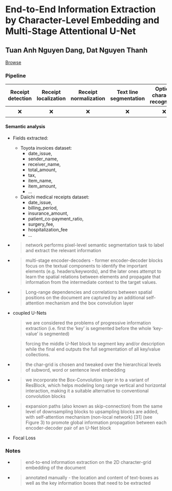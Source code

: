 # End-to-End Information Extraction by Character-Level Embedding and Multi-Stage Attentional U-Net

## Tuan Anh Nguyen Dang, Dat Nguyen Thanh

[Browse](https://bmvc2019.org/wp-content/uploads/papers/0870-paper.pdf)

### Pipeline

| Receipt detection | Receipt localization | Receipt normalization | Text line segmentation | Optical character recognition | Semantic analysis |
|:-----------------:|:--------------------:|:---------------------:|:----------------------:|:-----------------------------:|:-----------------:|
| ❌                 | ❌                    | ❌                     | ❌                      | ❌                             | ✔️                |

#### Semantic analysis

- Fields extracted:
  
  - Toyota invoices dataset:
    - date_issue,
    - sender_name,
    - receiver_name,
    - total_amount,
    - tax,
    - item_name,
    - item_amount,
    - ...
  - Daiichi medical receipts dataset:
    - date_issue,
    - billing_period,
    - insurance_amount,
    - patient_co-payment_ratio,
    - surgery_fee,
    - hospitalization_fee
    - ...

- > network performs pixel-level semantic segmentation task to label and extract the relevant information

- > multi-stage encoder-decoders - former encoder-decoder blocks focus on the textual components to identify the important elements (e.g. headers/keywords), and the later ones attempt to learn the spatial
  > relations between elements and propagate that information from the intermediate context to the target values.

- > Long-range dependencies and correlations between spatial positions on the document are captured by an additional self-attention mechanism  and the box convolution layer

- coupled U-Nets 
  
  > we are considered the problems of progressive information extraction (i.e. first the ‘key’ is segmented before the whole ‘key-value’ is segmented)
  
  > forcing the middle U-Net block to segment key and/or description while the final end outputs the full segmentation of all key/value collections.

- > the char-grid is chosen and tweaked over the hierarchical levels of subword, word or sentence level embedding

- > we incorporate the Box-Convolution layer in to a variant of ResBlock, which helps modeling long range vertical and horizontal interaction, making it a suitable alternative to conventional convolution blocks

- > expansion paths (also known as skip-connection) from the same level of downsampling blocks to upsampling blocks are added, with self-attention mechanism (non-local network) [31] (see Figure 3) to promote global information propagation between each encoder-decoder pair of an U-Net block

- Focal Loss

### Notes

* > end-to-end information extraction on the 2D character-grid embedding of the document
* > annotated manually - the location and content of text-boxes as well as the key information boxes that need to be extracted
